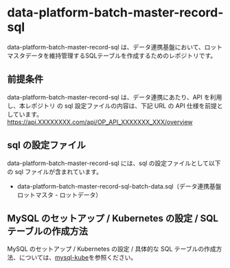 # data-platform-batch-master-record-sql
data-platform-batch-master-record-sql は、データ連携基盤において、ロットマスタデータを維持管理するSQLテーブルを作成するためのレポジトリです。

## 前提条件
data-platform-batch-master-record-sql は、データ連携にあたり、API を利用し、本レポジトリ の sql 設定ファイルの内容は、下記 URL の API 仕様を前提としています。  
https://api.XXXXXXXX.com/api/OP_API_XXXXXXX_XXX/overview  

## sql の設定ファイル
data-platform-batch-master-record-sql には、sql の設定ファイルとして以下の sql ファイルが含まれています。

* data-platform-batch-master-record-sql-batch-data.sql（データ連携基盤 ロットマスタ - ロットデータ）

## MySQL のセットアップ / Kubernetes の設定 / SQL テーブルの作成方法
MySQL のセットアップ / Kubernetes の設定 / 具体的な SQL テーブルの作成方法、については、[mysql-kube](https://github.com/latonaio/mysql-kube)を参照ください。
